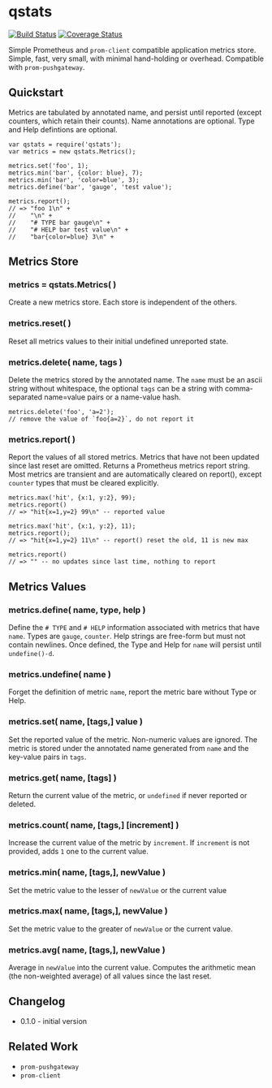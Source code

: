 qstats
======
[![Build Status](https://api.travis-ci.org/andrasq/node-qstats.svg?branch=master)](https://travis-ci.org/andrasq/node-qstats)
[![Coverage Status](https://codecov.io/github/andrasq/node-qstats/coverage.svg?branch=master)](https://codecov.io/github/andrasq/node-qstats?branch=master)
<!-- [![Coverage Status](https://coveralls.io/repos/github/andrasq/node-qstats/badge.svg?branch=master)](https://coveralls.io/github/andrasq/node-qstats?branch=master) -->

Simple Prometheus and `prom-client` compatible application metrics store.  Simple, fast,
very small, with minimal hand-holding or overhead.  Compatible with `prom-pushgateway`.


Quickstart
----------

Metrics are tabulated by annotated name, and persist until reported (except counters, which
retain their counts).  Name annotations are optional.  Type and Help defintions are
optional.

    var qstats = require('qstats');
    var metrics = new qstats.Metrics();

    metrics.set('foo', 1);
    metrics.min('bar', {color: blue}, 7);
    metrics.min('bar', 'color=blue', 3);
    metrics.define('bar', 'gauge', 'test value');

    metrics.report();
    // => "foo 1\n" +
    //    "\n" +
    //    "# TYPE bar gauge\n" +
    //    "# HELP bar test value\n" +
    //    "bar{color=blue} 3\n" +


Metrics Store
-------------

### metrics = qstats.Metrics( )

Create a new metrics store.  Each store is independent of the others.

### metrics.reset( )

Reset all metrics values to their initial undefined unreported state.

### metrics.delete( name, tags )

Delete the metrics stored by the annotated name.  The `name` must be an ascii string without
whitespace, the optional `tags` can be a string with comma-separated name=value pairs or a
name-value hash.

    metrics.delete('foo', 'a=2');
    // remove the value of `foo{a=2}`, do not report it

### metrics.report( )

Report the values of all stored metrics.  Metrics that have not been updated since last
reset are omitted.  Returns a Prometheus metrics report string.
Most metrics are transient and are automatically cleared on report(), except `counter`
types that must be cleared explicitly.

    metrics.max('hit', {x:1, y:2}, 99);
    metrics.report()
    // => "hit{x=1,y=2} 99\n" -- reported value

    metrics.max('hit', {x:1, y:2}, 11);
    metrics.report();
    // => "hit{x=1,y=2} 11\n" -- report() reset the old, 11 is new max

    metrics.report()
    // => "" -- no updates since last time, nothing to report

Metrics Values
--------------

### metrics.define( name, type, help )

Define the `# TYPE` and `# HELP` information associated with metrics that have `name`.
Types are `gauge`, `counter`.  Help strings are free-form but must not contain newlines.
Once defined, the Type and Help for `name` will persist until `undefine()-d`.

### metrics.undefine( name )

Forget the definition of metric `name`, report the metric bare without Type or Help.

### metrics.set( name, [tags,] value )

Set the reported value of the metric.  Non-numeric values are ignored.  The metric is stored
under the annotated name generated from `name` and the key-value pairs in `tags`.

### metrics.get( name, [tags] )

Return the current value of the metric, or `undefined` if never reported or deleted.

### metrics.count( name, [tags,] [increment] )

Increase the current value of the metric by `increment`.  If `increment` is not provided,
adds `1` one to the current value.

### metrics.min( name, [tags,], newValue )

Set the metric value to the lesser of `newValue` or the current value

### metrics.max( name, [tags,], newValue )

Set the metric value to the greater of `newValue` or the current value.

### metrics.avg( name, [tags,], newValue )

Average in `newValue` into the current value.  Computes the arithmetic mean (the non-weighted average)
of all values since the last reset.


Changelog
---------

- 0.1.0 - initial version


Related Work
------------

- `prom-pushgateway`
- `prom-client`

